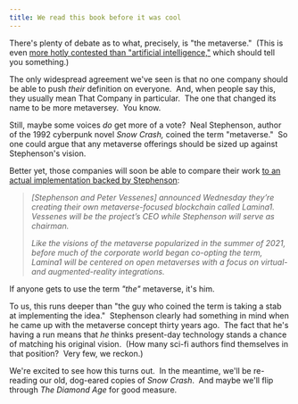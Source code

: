 ```yaml
---
title: We read this book before it was cool
---
```

There's plenty of debate as to what, precisely, is "the metaverse."  (This is even [more hotly contested than "artificial intelligence,"](https://www.oreilly.com/radar/rebranding-data/) which should tell you something.)

The only widespread agreement we've seen is that no one company should be able to push _their_ definition on everyone.  And, when people say this, they usually mean That Company in particular.  The one that changed its name to be more metaversey.  You know. 

Still, maybe some voices _do_ get more of a vote?  Neal Stephenson, author of the 1992 cyberpunk novel _Snow Crash,_ coined the term "metaverse."  So one could argue that any metaverse offerings should be sized up against Stephenson's vision.

Better yet, those companies will soon be able to compare their work [to an actual implementation backed by Stephenson](https://www.coindesk.com/business/2022/06/08/neal-stephenson-coined-metaverse-in-1992-now-hes-building-one/):

> _\[Stephenson and Peter Vessenes\] announced Wednesday they’re creating their own metaverse-focused blockchain called Lamina1. Vessenes will be the project’s CEO while Stephenson will serve as chairman._
> 
> _Like the visions of the metaverse popularized in the summer of 2021, before much of the corporate world began co-opting the term, Lamina1 will be centered on open metaverses with a focus on virtual- and augmented-reality integrations._

If anyone gets to use the term _"the"_ metaverse, it's him.

To us, this runs deeper than "the guy who coined the term is taking a stab at implementing the idea."  Stephenson clearly had something in mind when he came up with the metaverse concept thirty years ago.  The fact that he's having a run means that _he_ thinks present-day technology stands a chance of matching his original vision.  (How many sci-fi authors find themselves in that position?  Very few, we reckon.)

We're excited to see how this turns out.  In the meantime, we'll be re-reading our old, dog-eared copies of _Snow Crash_.  And maybe we'll flip through _The Diamond Age_ for good measure.